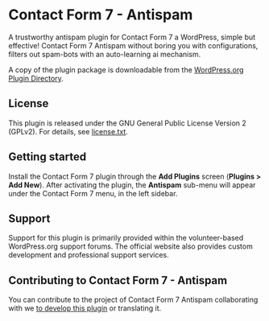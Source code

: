 # Contact Form 7 - Antispam
A trustworthy antispam plugin for Contact Form 7 a WordPress, simple but effective!
Contact Form 7 Antispam without boring you with configurations, filters out spam-bots with an auto-learning ai mechanism. 

A copy of the plugin package is downloadable from the [WordPress.org Plugin Directory](https://wordpress.org/plugins/contact-form-7-antispam/).

License
-------

This plugin is released under the GNU General Public License Version 2 (GPLv2). For details, see [license.txt](license.txt).


Getting started
---------------

Install the Contact Form 7 plugin through the **Add Plugins** screen (**Plugins > Add New**). After activating the plugin, the **Antispam** sub-menu will appear under the Contact Form 7 menu, in the left sidebar.


Support
-------

Support for this plugin is primarily provided within the volunteer-based WordPress.org support forums. The official website also provides custom development and professional support services.


Contributing to Contact Form 7 - Antispam
-----------------------------------------

You can contribute to the project of Contact Form 7 Antispam collaborating with we [to develop this plugin](https://github.com/erikyo/contact-form-7-antispam) or translating it.   
